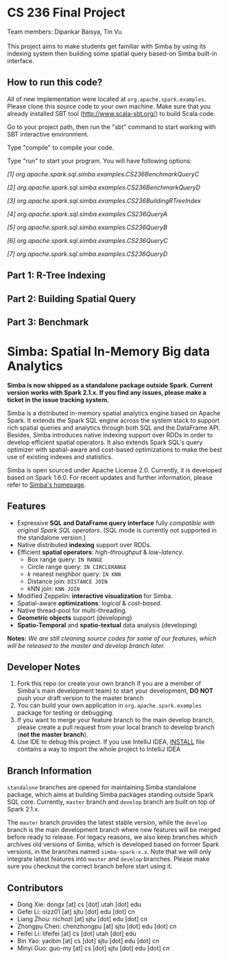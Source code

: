CS 236 Final Project
===========================================
Team members: Dipankar Baisya, Tin Vu <br/><br/>
This project aims to make students get familiar with Simba by using its indexing system then building some spatial query based-on Simba built-in interface.   

How to run this code?
---------------------
All of new implementation were located at `org.apache.spark.examples`. Please clone this source code to your own machine. Make sure that you already installed SBT tool (http://www.scala-sbt.org/) to build Scala code. 

Go to your project path, then run the "sbt" command to start working with SBT interactive environment.

Type "compile" to compile your code.

Type "run" to start your program. You will have following options:

*[1] org.apache.spark.sql.simba.examples.CS236BenchmarkQueryC*

*[2] org.apache.spark.sql.simba.examples.CS236BenchmarkQueryD*

*[3] org.apache.spark.sql.simba.examples.CS236BuildingRTreeIndex*

*[4] org.apache.spark.sql.simba.examples.CS236QueryA*

*[5] org.apache.spark.sql.simba.examples.CS236QueryB*

*[6] org.apache.spark.sql.simba.examples.CS236QueryC*
 
*[7] org.apache.spark.sql.simba.examples.CS236QueryD*
  

Part 1: R-Tree Indexing
-----------------------

Part 2: Building Spatial Query
------------------------------

Part 3: Benchmark
-----------------

Simba: Spatial In-Memory Big data Analytics
===========================================
**Simba is now shipped as a standalone package outside Spark. Current version works with Spark 2.1.x. If you find any issues, please make a ticket in the issue tracking system.**

Simba is a distributed in-memory spatial analytics engine based on Apache Spark. It extends the Spark SQL engine across the system stack to support rich spatial queries and analytics through both SQL and the DataFrame API. Besides, Simba introduces native indexing support over RDDs in order to develop efficient spatial operators. It also extends Spark SQL's query optimizer with spatial-aware and cost-based optimizations to make the best use of existing indexes and statistics.

Simba is open sourced under Apache License 2.0. Currently, it is developed based on Spark 1.6.0. For recent updates and further information, please refer to [Simba's homepage](http://www.cs.utah.edu/~dongx/simba).

Features
--------------
+ Expressive **SQL and DataFrame query interface** fully *compatible with original Spark SQL operators*. (SQL mode is currently not supported in the standalone version.)
+ Native distributed **indexing** support over RDDs.
+ Efficient **spatial operators**: *high-throughput* & *low-latency*.
    - Box range query: `IN RANGE`
    - Circle range query: `IN CIRCLERANGE`
    - *k* nearest neighbor query: `IN KNN`
    - Distance join: `DISTANCE JOIN`
    - kNN join: `KNN JOIN`
+ Modified Zeppelin: **interactive visualization** for Simba.
+ Spatial-aware **optimizations**: *logical* & *cost-based*.
+ Native thread-pool for multi-threading.
+ **Geometric objects** support (developing)
+ **Spatio-Temporal** and **spatio-textual** data analysis (developing)

**Notes:** *We are still cleaning source codes for some of our features, which will be released to the master and develop branch later.*

Developer Notes
---------------
1. Fork this repo (or create your own branch if you are a member of Simba's main development team) to start your development, **DO NOT** push your draft version to the master branch
2. You can build your own application in `org.apache.spark.examples` package for testing or debugging.
3. If you want to merge your feature branch to the main develop branch, please create a pull request from your local branch to develop branch (**not the master branch**).
4. Use IDE to debug this project. If you use IntelliJ IDEA, [INSTALL](./INSTALL.md) file contains a way to import the whole project to IntelliJ IDEA

Branch Information
------------------
`standalone` branches are opened for maintaining Simba standalone package, which aims at building Simba packages standing outside Spark SQL core. Currently, `master` branch and `develop` branch are built on top of Spark 2.1.x. 

The `master` branch provides the latest stable version, while the `develop` branch is the main development branch where new features will be merged before ready to release. For legacy reasons, we also keep branches which archives old versions of Simba, which is developed based on former Spark versions, in the branches named `simba-spark-x.x`. Note that we will only integrate latest features into `master` and `develop` branches. Please make sure you checkout the correct branch before start using it.

Contributors
------------
- Dong Xie: dongx [at] cs [dot] utah [dot] edu
- Gefei Li: oizz01 [at] sjtu [dot] edu [dot] cn
- Liang Zhou: nichozl [at] sjtu [dot] edu [dot] cn
- Zhongpu Chen: chenzhongpu [at] sjtu [dot] edu [dot] cn
- Feifei Li: lifeifei [at] cs [dot] utah [dot] edu
- Bin Yao: yaobin [at] cs [dot] sjtu [dot] edu [dot] cn
- Minyi Guo: guo-my [at] cs [dot] sjtu [dot] edu [dot] cn
